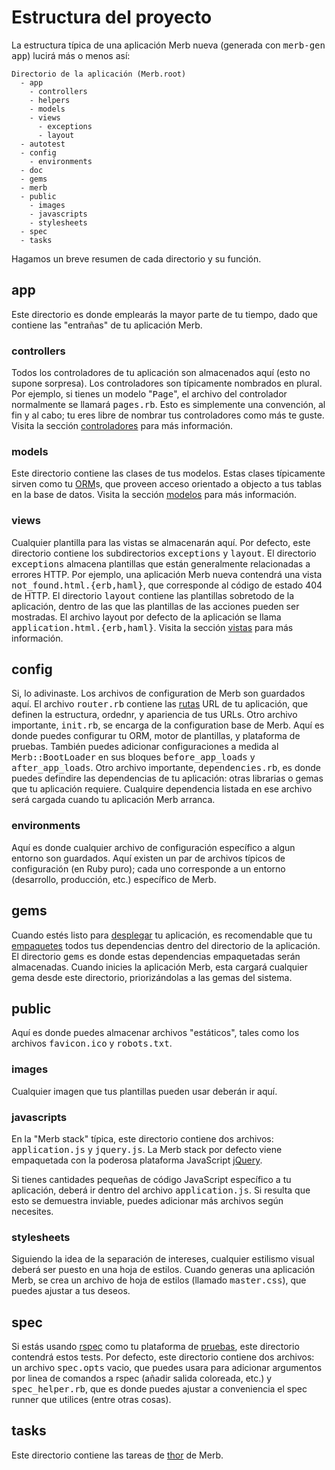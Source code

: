 # Estructura del proyecto
La estructura típica de una aplicación Merb nueva (generada con <tt>merb-gen app</tt>) lucirá más o menos así:

    Directorio de la aplicación (Merb.root)
      - app
        - controllers
        - helpers
        - models
        - views
          - exceptions
          - layout
      - autotest
      - config
        - environments
      - doc
      - gems
      - merb
      - public
        - images
        - javascripts
        - stylesheets
      - spec
      - tasks

Hagamos un breve resumen de cada directorio y su función.

## app
Este directorio es donde emplearás la mayor parte de tu tiempo, dado que contiene las "entrañas" de tu aplicación Merb.

### controllers
Todos los controladores de tu aplicación son almacenados aquí (esto no supone sorpresa).
Los controladores son típicamente nombrados en plural.
Por ejemplo, si tienes un modelo "<tt>Page</tt>", el archivo del controlador normalmente se llamará <tt>pages.rb</tt>.
Esto es simplemente una convención, al fin y al cabo; tu eres libre de nombrar tus controladores como más te guste.
Visita la sección [controladores](/getting-started/controllers) para más información.

### models
Este directorio contiene las clases de tus modelos.
Estas clases típicamente sirven como tu [ORM](http://en.wikipedia.org/wiki/Object-relational_mapping)s, que proveen acceso orientado a objecto a tus tablas en la base de datos.
Visita la sección [modelos](/getting-started/models) para más información.

### views
Cualquier plantilla para las vistas se almacenarán aquí.
Por defecto, este directorio contiene los subdirectorios <tt>exceptions</tt> y <tt>layout</tt>.
El directorio <tt>exceptions</tt> almacena plantillas que están generalmente relacionadas a errores HTTP.
Por ejemplo, una aplicación Merb nueva contendrá una vista <tt>not_found.html.{erb,haml}</tt>, que corresponde al código de estado 404 de HTTP.
El directorio <tt>layout</tt> contiene las plantillas sobretodo de la aplicación, dentro de las que las plantillas de las acciones pueden ser mostradas.
El archivo layout por defecto de la aplicación se llama <tt>application.html.{erb,haml}</tt>.
Visita la sección [vistas](/getting-started/views) para más información.

## config
Si, lo adivinaste.
Los archivos de configuration de Merb son guardados aquí.
El archivo <tt>router.rb</tt> contiene las [rutas](/getting-started/router) URL de tu aplicación, que definen la estructura, ordednr, y apariencia de tus URLs.
Otro archivo importante, <tt>init.rb</tt>, se encarga de la configuration base de Merb.
Aquí es donde puedes configurar tu ORM, motor de plantillas, y plataforma de pruebas.
También puedes adicionar configuraciones a medida al <tt>Merb::BootLoader</tt> en sus bloques <tt>before_app_loads</tt> y <tt>after_app_loads</tt>.
Otro archivo importante, <tt>dependencies.rb</tt>, es donde puedes defindire las dependencias de tu aplicación: otras librarias o gemas que tu aplicación requiere.
Cualquire dependencia listada en ese archivo será cargada cuando tu aplicación Merb arranca.

### environments
Aquí es donde cualquier archivo de configuración específico a algun entorno son guardados.
Aquí existen un par de archivos típicos de configuración (en Ruby puro); cada uno corresponde a un entorno (desarrollo, producción, etc.) específico de Merb.

## gems
Cuando estés listo para [desplegar](/deployment) tu aplicación, es recomendable que tu [empaquetes](/deployment/bundle) todos tus dependencias dentro del directorio de la aplicación.
El directorio <tt>gems</tt> es donde estas dependencias empaquetadas serán almacenadas.
Cuando inicies la aplicación Merb, esta cargará cualquier gema desde este directorio, priorizándolas a las gemas del sistema.

## public
Aquí es donde puedes almacenar  archivos "estáticos", tales como los archivos <tt>favicon.ico</tt> y <tt>robots.txt</tt>.

### images
Cualquier imagen que tus plantillas pueden usar deberán ir aquí.

### javascripts
En la "Merb stack" típica, este directorio contiene dos archivos: <tt>application.js</tt> y <tt>jquery.js</tt>.
La Merb stack por defecto viene empaquetada con la poderosa plataforma JavaScript [jQuery](http://jquery.com/).

Si tienes cantidades pequeñas de código JavaScript específico a tu aplicación, deberá ir dentro del archivo <tt>application.js</tt>.
Si resulta que esto se demuestra inviable, puedes adicionar más archivos según necesites.

### stylesheets
Siguiendo la idea de la separación de intereses, cualquier estilismo visual deberá ser puesto en una hoja de estilos.
Cuando generas una aplicación Merb, se crea un archivo de hoja de estilos (llamado <tt>master.css</tt>), que puedes ajustar a tus deseos.

## spec
Si estás usando [rspec](http://rspec.info/) como tu plataforma de [pruebas](/testing-your-application), este directorio contendrá estos tests.
Por defecto, este directorio contiene dos archivos: un archivo <tt>spec.opts</tt> vacio, que puedes usara para adicionar argumentos por linea de comandos a rspec (añadir salida coloreada, etc.) y <tt>spec_helper.rb</tt>, que es donde puedes ajustar a conveniencia el spec runner que utilices (entre otras cosas).

## tasks
Este directorio contiene las tareas de [thor](http://wiki.merbivore.com/faqs/thor) de Merb.